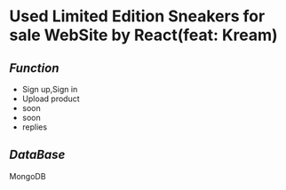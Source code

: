 # Used Limited Edition Sneakers for sale WebSite by React(feat: Kream)

*Function*
----------------------
+ Sign up,Sign in
+ Upload product
+ soon
+ soon
+ replies

*DataBase*
---------------------
MongoDB
